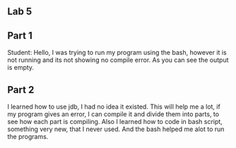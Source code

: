 Lab 5
---

Part 1
---
Student: Hello, I was trying to run my program using the bash, however it is not running and its not showing no compile error. As you can see the output is empty.




Part 2
---
I learned how to use jdb, I had no idea it existed. This will help me a lot, if my program gives an error, I can compile it and divide them into parts, to see how each part is compiling. Also I learned how to code in bash script, something very new, that I never used. And the bash helped me alot to run the programs.
